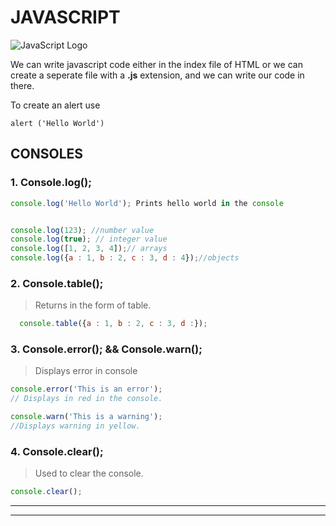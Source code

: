 # JAVASCRIPT

![JavaScript Logo](https://www.cloudsavvyit.com/p/uploads/2021/02/c123ee3a.jpg?width=1198&trim=1,1&bg-color=000&pad=1,1 "JAVASCRIPT LOGO")

We can write javascript code either in the index file of HTML or we can create a seperate file with a **.js** extension, and we can write our code in there.

To create an alert use

`alert ('Hello World')`

## CONSOLES

### 1. Console.log();

```Javascript
console.log('Hello World'); Prints hello world in the console


console.log(123); //number value
console.log(true); // integer value
console.log([1, 2, 3, 4]);// arrays
console.log({a : 1, b : 2, c : 3, d : 4});//objects
```

### 2. Console.table();

> Returns in the form of table.

```Javascript
  console.table({a : 1, b : 2, c : 3, d :});
```

### 3. Console.error(); && Console.warn();

> Displays error in console

```Javascript
console.error('This is an error');
// Displays in red in the console.

console.warn('This is a warning');
//Displays warning in yellow.

```

### 4. Console.clear();

> Used to clear the console.

```javascript
console.clear();
```

---

---
